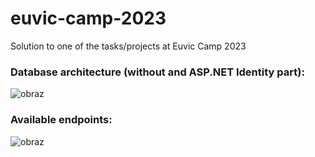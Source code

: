 # euvic-camp-2023
Solution to one of the tasks/projects at Euvic Camp 2023

### Database architecture (without and ASP.NET Identity part):
![obraz](https://github.com/mizydorczyk/euvic-camp-2023/assets/74381129/1644b2d7-41b4-4e97-aab0-f608a6e03df1)

### Available endpoints:
![obraz](https://github.com/mizydorczyk/euvic-camp-2023/assets/74381129/47c8d362-cda5-4de6-8f4c-d0efeea6c18e)
